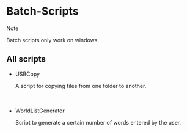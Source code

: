 # Batch-Scripts

> [!NOTE]
> Batch scripts only work on windows.

## All scripts

+ USBCopy

  A script for copying files from one     folder to another.

ᅠ
+ WorldListGenerator

  Script to generate a certain number of   words entered by the user.
